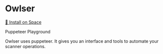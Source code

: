 # Owlser

[🚀 Install on Space](https://deta.space/discovery/@cemalgnlts/owlser)

Puppeteer Playground

Owlser uses puppeteer. It gives you an interface and tools to automate your scanner operations.
